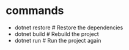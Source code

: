 # commands

- dotnet restore  # Restore the dependencies
- dotnet build    # Rebuild the project
- dotnet run      # Run the project again